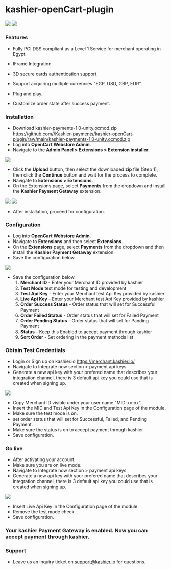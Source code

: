 # kashier-openCart-plugin

![](https://raw.githubusercontent.com/Kashier-payments/kashier-openCart-plugin/main/kashier-logo.png)
![](https://raw.githubusercontent.com/Kashier-payments/kashier-openCart-plugin/main/opencart-logo.png)



### Features

- Fully PCI DSS compliant as a Level 1 Service for merchant operating in Egypt.

- IFrame Integration.

- 3D secure cards authentication support.

- Support acquiring multiple currencies "EGP, USD, GBP, EUR".

- Plug and play.

- Customize order state after success payment.

### Installation

- Download kashier-payments-1.0-unity.ocmod.zip https://github.com//Kashier-payments/kashier-openCart-plugin/raw/main/kashier-payments-1.0-unity.ocmod.zip
- Log into **OpenCart Webstore Admin**.
- Navigate to the **Admin Panel > Extensions > Extension installer**.

![](https://raw.githubusercontent.com/Kashier-payments/kashier-openCart-plugin/main/steps/Opencart_ex_installer_v3.png)

- Click the **Upload** button, then select the downloaded **zip** file (Step 1), then click the **Continue** button and wait for the process to complete.
- Navigate to **Extensions > Extensions**.
- On the Extensions page, select **Payments** from the dropdown and install the **Kashier Payment Getaway** extension.

![](https://raw.githubusercontent.com/Kashier-payments/kashier-openCart-plugin/main/steps/opencart_extn.png)
![](https://raw.githubusercontent.com/Kashier-payments/kashier-openCart-plugin/main/steps/open_cart_kashier.png)

- After installation, proceed for configuration.


### Configuration

- Log into **OpenCart Webstore Admin**.
- Navigate to **Extensions** and then select **Extensions**.
- On the **Extensions** page, select **Payments** from the dropdown and then install the **Kashier Payment Getaway** extension.
- Save the configuration below.

![](https://raw.githubusercontent.com/Kashier-payments/kashier-openCart-plugin/main/steps/open_Cart_configuration.png)

- Save the configuration below.
   1. **Merchant ID** - Enter your Merchant ID provided by kashier
   2. **Test Mode**  test mode for testing and development
   3. **Test Api Key** - Enter your Merchant test Api Key provided by kashier
   4. **Live Api Key** - Enter your Merchant test Api Key provided by kashier
   5. **Order Success Status** - Order status that will set for Successful Payment
   6. **Order Failed Status** - Order status that will set for Failed Payment
   7. **Order Pending Status** - Order status that will set for Panding Payment
   8. **Status** - Keep this Enabled to accept payment through kashier
   9. **Sort Order** - Set ordering in the payment methods list

### Obtain Test Credentials

- Login or Sign up on kashier.io https://merchant.kashier.io/
- Navigate to Integrate now section > payment api keys.
- Generate a new api key with your prefered name that describes your integration channel, there is 3 default api key you could use that is created when signing up.

![](https://raw.githubusercontent.com/Kashier-payments/kashier-openCart-plugin/main/steps/apikeytest.png)

- Copy Merchant ID visible under your user name "MID-xx-xx".
- Insert the MID and Test Api Key in the Configuration page of the module.
- Make sure the test mode is on.
- set order status that will set for Successful, Failed, and Pending Payment.
- Make sure  the status is on to accept payment through kashier
- Save configuration.



### Go live

- After activating your account.
- Make sure you are on live mode.
- Navigate to Integrate now section > payment api keys
- Generate a new api key with your prefered name that describes your integration channel, there is 3 default api key you could use that is created when signing up.

![](https://raw.githubusercontent.com/Kashier-payments/kashier-openCart-plugin/main/steps/apikeylive.png)

- Insert Live Api Key in the Configuration page of the module.
- Remove the test mode check.
- Save configuration.

### Your kashier Payment Gateway is enabled. Now you can accept payment through kashier.

### Support
- Leave us an inquiry ticket on support@kashier.io for questions.
